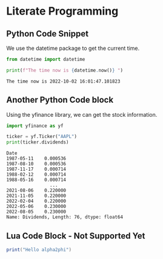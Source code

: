 # Literate Programming

## Python Code Snippet

We use the datetime package to get the current time.

```python
from datetime import datetime

print(f"The time now is {datetime.now()} ")
```

```text
The time now is 2022-10-02 16:01:47.101823
```

## Another Python Code block

Using the yfinance library, we can get the stock information.

```python
import yfinance as yf

ticker = yf.Ticker("AAPL")
print(ticker.dividends)
```

```text
Date
1987-05-11    0.000536
1987-08-10    0.000536
1987-11-17    0.000714
1988-02-12    0.000714
1988-05-16    0.000714
                ...
2021-08-06    0.220000
2021-11-05    0.220000
2022-02-04    0.220000
2022-05-06    0.230000
2022-08-05    0.230000
Name: Dividends, Length: 76, dtype: float64
```

## Lua Code Block - Not Supported Yet

```lua
print("Hello alpha2phi")
```
